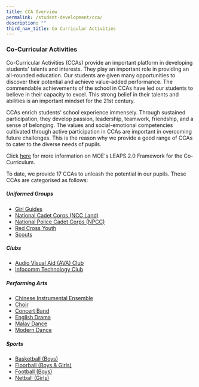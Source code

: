 ```yaml
---
title: CCA Overview
permalink: /student-development/cca/
description: ""
third_nav_title: Co Curricular Activities
---
```

### Co-Curricular Activities

Co-Curricular Activities (CCAs) provide an important platform in developing students' talents and interests. They play an important role in providing an all-rounded education. Our students are given many opportunities to discover their potential and achieve value-added performance. The commendable achievements of the school in CCAs have led our students to believe in their capacity to excel. This strong belief in their talents and abilities is an important mindset for the 21st century.

CCAs enrich students' school experience immensely. Through sustained participation, they develop passion, leadership, teamwork, friendship, and a sense of belonging. The values and social-emotional competencies cultivated through active participation in CCAs are important in overcoming future challenges. This is the reason why we provide a good range of CCAs to cater to the diverse needs of pupils.

Click [here](https://serangoonsec-moe-edu-sg-admin.cwp.sg/qql/slot/u179/Parents%20&%20Students/LEAPS%202.0/LEAPS_2.0_Public_Version.pdf) for more information on MOE's LEAPS 2.0 Framework for the Co-Curriculum.

To date, we provide 17 CCAs to unleash the potential in our pupils. These CCAs are categorised as follows:

##### Uniformed Groups

- [Girl Guides](https://www.serangoonsec.moe.edu.sg/student-development/Co-Curricular-Activities/girl-guides/)
- [National Cadet Corps (NCC Land)](https://www.serangoonsec.moe.edu.sg/student-development/Co-Curricular-Activities/ncc-land/)
- [National Police Cadet Corps (NPCC)](https://www.serangoonsec.moe.edu.sg/student-development/Co-Curricular-Activities/npcc/)
- [Red Cross Youth](https://www.serangoonsec.moe.edu.sg/student-development/Co-Curricular-Activities/rcy/)
- [Scouts](https://serangoonsec.moe.edu.sg/student-development/co-curricular-activities/uniformed-groups/scouts)

##### Clubs

- [Audio Visual Aid (AVA) Club](https://serangoonsec-moe-edu-sg-admin.cwp.sg/student-development/co-curricular-activities/clubs/audio-visual-aid-ava-club)
- [Infocomm Technology Club](https://serangoonsec-moe-edu-sg-admin.cwp.sg/student-development/co-curricular-activities/clubs/infocomm-technology-club)

##### Performing Arts

- [Chinese Instrumental Ensemble](https://serangoonsec.moe.edu.sg/student-development/co-curricular-activities/performing-arts/chinese-instrumental-ensemble)
- [Choir](https://serangoonsec.moe.edu.sg/student-development/co-curricular-activities/performing-arts/choir)
- [Concert Band](https://serangoonsec.moe.edu.sg/student-development/co-curricular-activities/performing-arts/concert-band)
- [English Drama](https://serangoonsec-moe-edu-sg-admin.cwp.sg/student-development/co-curricular-activities/performing-arts/english-drama)
- [Malay Dance](https://serangoonsec.moe.edu.sg/student-development/co-curricular-activities/performing-arts/malay-dance)
- [Modern Dance](https://serangoonsec-moe-edu-sg-admin.cwp.sg/student-development/co-curricular-activities/performing-arts/modern-dance)

##### Sports

- [Basketball (Boys)](https://serangoonsec.moe.edu.sg/student-development/co-curricular-activities/sports/basketball-boys)
- [Floorball (Boys & Girls)](https://serangoonsec-moe-edu-sg-admin.cwp.sg/student-development/co-curricular-activities/sports/floorball-boys-n-girls)
- [Football (Boys)](https://serangoonsec.moe.edu.sg/student-development/co-curricular-activities/sports/football-boys)
- [Netball (Girls)](https://serangoonsec-moe-edu-sg-admin.cwp.sg/student-development/co-curricular-activities/sports/netball-girls)